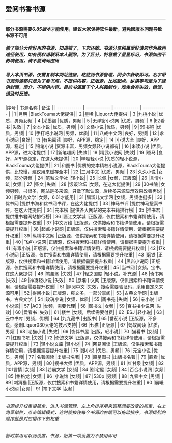 ## 爱阅书香书源
------------
#### 部分书源需要*6.85版本*才能使用，建议大家保持软件最新，避免因版本问题导致书源不可用
##### 偷了部分大佬好用的书源，知道错了，下次还敢。书源分享纯属爱好请勿作为盈利途径使用，如有侵权请联系本人删除，为了区分，特意做了星星标记，书源加密不影响使用，请不要询问密码
##### 导入本页书源，仅需复制本网址链接，粘贴到书源管理，同步中获取即可。名字带书海的源都只是为了看书海，不提供内容，正版源，比如起点、纵横等均是为了提供封面，简介，不提供内容。目前书源属于个人兴趣制作，难免会有失效，错误，请及时反馈。

|序号   | 书源名称   | 备注  |
| ------------ | ------------ | ------------ | ------------ |
|  1 |月明          |BlackTouma大佬提供|
|  2 |星稀          |Liquor大佬提供|
|  3 |九桃小说      |优质，男频女频|
|  4 |采墨阁        |优质，男频|
|  5 |无弹窗小说网  |优质，男频|
|  6 |EZ看书        |失效|
|  7 |全本小说      |优质，男频|
|  8 |文桑小说      |优质，男频|
|  9 |69书吧        |优质，男频|
| 10 |手打吧小说网  |男频，优质|
| 11 |八戒中文网    |良好，男频|
| 12 |求小说网      |良好|
| 13 |有兔阅读      |良好，APP源，稳定|
| 14 |小说大全      |良好，APP源，稳定|
| 15 |铅笔小说      |资源丰富，男频女频轻小说都有|
| 16 |米读小说      |优质，APP源，进大佬提供|
| 17 |新笔趣阁      |失效|
| 18 |精武小说网    |失效|
| 19 |斑马          |良好，APP源稳定，在这大佬提供|
| 20 |哔哩轻小说    |优质的轻小说源，BlackTouma大佬提供|
| 21 |和图书        |优质的完本精校小说源，BlackTouma大佬提供，比较慢，建议用来缓存全本|
| 22 |三月中文      |优质，男频|
| 23 |久久小说      |女频，部分男频|
| 24 |笔粒文学社    |轻小说|
| 25 |长佩          |女频，正版源|
| 26 |言情小筑      |女频|
| 27 |柴文          |失效|
| 28 |饭饭论坛      |女频，在这大佬提供|
| 29 |30书院        |女频男频，书很多，网站是多来源，只做了默认源，后续多来源显示效果改善再说|
| 30 |旧时光文学    |女频，6.61才能用|
| 31 |醋溜儿文学网  |女频，男频也挺多|
| 32 |优书网        |提供书海和优书网书评，在这大佬提供|
| 33 |神马书评      |提供神马搜索书评，在这大佬提供|
| 34 |完本榜        |提供各大网站的完本书籍排行榜|
| 35 |推书君        |提供推书君网站排行榜|
| 36 |晋江文学城    |正版源，仅供搜索和书籍详情使用，请根据需要提升权重|
| 37 |中文万维      |正版源，仅供搜索和书籍详情使用，请根据需要提升权重|
| 38 |起点小说网    |正版源，仅供搜索和书籍详情使用，请根据需要提升权重|
| 39 |纵横中文网    |正版源，仅供搜索和书籍详情使用，请根据需要提升权重|
| 40 |飞卢小说网    |正版源，仅供搜索和书籍详情使用，请根据需要提升权重|
| 41 |有毒小说      |正版源，仅供搜索和书籍详情使用，请根据需要提升权重|
| 42 |17k小说网     |正版源，仅供搜索和书籍详情使用，请根据需要提升权重|
| 43 |磨铁          |正版源，仅供搜索和书籍详情使用，请根据需要提升权重|
| 44 |黑岩小说网    |正版源，仅供搜索和书籍详情使用，请根据需要提升权重|
| 45 |当书网        |女频，宝书，在这大佬提供|
| 46 |笔趣阁        |失效|
| 47 |轻之国度      |轻小说，补充源|
| 48 |奇书网        |失效|
| 49 |神凑轻小说    |失效|
| 50 |息壤中文网    |正版源，仅供搜索和书籍详情使用，请根据需要提升权重|
| 51 |婷阅中文      |失效，搜索需要验证码，采用自定义来源可用|
| 52 |得间小说      |正版源，爽文多，一部分掌阅|
| 53 |古典文学网    |出版书，古典文学|
| 54 |玫瑰小说      |女频，优质|
| 55 |斋书苑        |失效|
| 56 |亲小说        | 轻小说源|
| 57 |AO3           |女频，需要代理|
| 58 |御书文        |女频|
| 59 |百书楼小说网   |失效|
| 60 |爱看书        |失效|
| 61 |楼兰          |女频，后续需要付费|
| 62 |ESJ           |轻小说|
| 63 |云中书库      |男频，优质|
| 64 |九九藏书      |出版书|
| 65 |番茄小说      |正版源，不多说，感谢Liquor030大佬的技术支持|
| 66 |七猫          |正版源|
| 67 |蚂蚁阅读      |优质，男频|
| 68 |老猫小说      |失效|
| 69 |夜伴书屋      |出版，轻小说|
| 70 |猫看书        |女频|
| 71 |红颜书吧      |失效|
| 72 |奇迹文学      |正版源，仅供搜索和书籍详情使用，请根据需要提升权重|
| 73 |轻小说文库    |轻小说|
| 74 |网易阅读      |正版源，仅供搜索和书籍详情使用，请根据需要提升权重|
| 75 |搜小说        |优质，男频|
| 76 |元宝小说      |优质，男频|
| 77 |名著阅读      |出版书名著|
| 78 |超星图书      |出版书名著|
| 79 |趣看          |优质，APP源，男频|
| 80 |搜书大师      |优质，APP源，男频|
| 81 |红甘泉        |女频|
| 82 |101言情       |女频|
| 83 |若晨文学      |女频|
| 84 |御宅屋        |女频|
| 84 |百合小说网     |女频|
| 85 |格格党         |女频|
| 86 |小说馆         |女频|
| 87 |530p           |男频|
| 88 |九零中文       |男频|
| 89 |刺猬猫         |正版源，仅供搜索和书籍详情使用，请根据需要提升权重|
| 90 |晨曦小说网      |女频|
| 91 |笔下文学      |女频|

------------
###### 书源提升权重很简单，进入书源管理，左上角排序用来调整想要改变的权重，右上角菜单栏，点击编辑模式，这时候按住每个书源的右端可以拖动排序，书源排列的顺序就是对应排序下的权重
###### 暂时禁用可以到设置，书源，把第一项设置为不禁用即可
